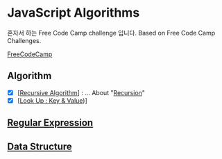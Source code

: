 # **JavaScript Algorithms**

 혼자서 하는 Free Code Camp challenge 입니다.
 Based on Free Code Camp Challenges.
 
 [FreeCodeCamp](https://www.freecodecamp.org)
  
## Algorithm
- [x] [[Recursive Algorithm](./Docs/recursion.js)] : ... About "[Recursion](./Docs/recursion.md)"
- [x] [[Look Up : Key & Value](./Docs/lookUp(Key&Value).js))]
## [Regular Expression](./Docs/RegExp.md)

## [Data Structure](./Docs/DataStructure.md)